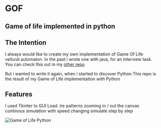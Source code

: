 # GOF
Game of life implemented in python
----
## The Intention
I always would like to create my own implementation of Game Of Life vellural automaton.
In the past i wrote one with java, for an interview task. You can check this out in my [other repo](https://github.com/tmsBodnar/GameOfLife)

But i wanted to write it again, when i started to discover Python
This repo is the result of my Game of Life implementation with Python

## Features
I used Tkinter to GUI
Load .lre patterns
zooming in / out the canvas
continous simulation with speed changing 
simulate step by step

![Game of Life Python]([https://github.com/tmsBodnar/GOF/blob/master/gof1.PNG](https://raw.githubusercontent.com/tmsBodnar/GOF/master/gof1.PNG) "Game of Life Python")





